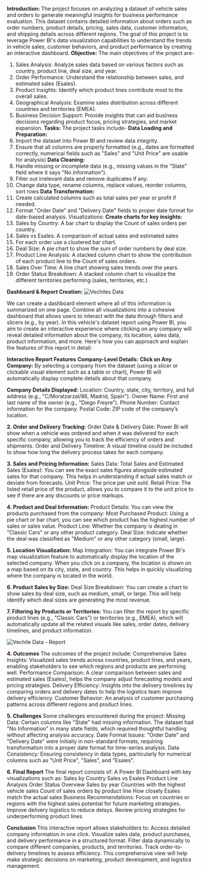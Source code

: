 **Introduction:**
The project focuses on analyzing a dataset of vehicle sales and orders to generate meaningful insights for business performance evaluation. This dataset contains detailed information about orders such as order numbers, product details, pricing, sales data, customer information, and shipping details across different regions.
The goal of this project is to leverage Power BI's data visualization capabilities to understand the trends in vehicle sales, customer behaviors, and product performance by creating an interactive dashboard.
**Objective:**
The main objectives of the project are-
1. Sales Analysis: Analyze sales data based on various factors such as country, product line, deal size, and year.
2. Order Performance: Understand the relationship between sales, and estimated sales (Esales).
3. Product Insights: Identify which product lines contribute most to the overall sales.
4. Geographical Analysis: Examine sales distribution across different countries and territories (EMEA).
5. Business Decision Support: Provide insights that can aid business decisions regarding product focus, pricing strategies, and market expansion.
**Tasks:**
The project tasks include-
**Data Loading and Preparation:**
1. Import the dataset into Power BI and review data integrity.
2. Ensure that all columns are properly formatted (e.g., dates are formatted correctly, numerical fields such as "Sales" and "Unit Price" are usable for analysis)
**Data Cleaning:**
1. Handle missing or incomplete data (e.g., missing values in the "State" field where it says "No information").
2. Filter out irrelevant data and remove duplicates if any.
3. Change data type, rename columns, replace values, reorder columns, sort rows
**Data Transformation:**
1. Create calculated columns such as total sales per year or profit if needed.
2. Format "Order Date" and "Delivery Date" fields to proper date format for date-based analysis.
Visualizations:
**Create charts for key insights:**
1. Sales by Country: A bar chart to display the Count of sales orders per country.
2. Sales vs Esales: A comparison of actual sales and estimated sales
3. For each order use a clustered bar chart.
4. Deal Size: A pie chart to show the sum of order numbers by deal size.
5. Product Line Analysis: A stacked column chart to show the contribution of each product line to the Count of sales orders.
7. Sales Over Time: A line chart showing sales trends over the years.
8. Order Status Breakdown: A stacked column chart to visualize the different territories performing (sales, territories, etc.)

**Dashboard  & Report Creation:**
![Vechiles Data](https://github.com/user-attachments/assets/6253d7e4-e828-4da8-8d7e-0d9d2aeed739)

We can create a dashboard element where all of this information is summarized on one page. Combine all visualizations into a cohesive dashboard that allows users to interact with the data through filters and slicers (e.g., by year).
In this vehicle's dataset report using Power BI, you aim to create an interactive experience where clicking on any company will reveal detailed information about the company, its location, sales data, product information, and more. Here's how you can approach and explain the features of this report in detail:

**Interactive Report Features**
**Company-Level Details:**
**Click on Any Company:** By selecting a company from the dataset (using a slicer or clickable visual element such as a table or chart), Power BI will automatically display complete details about that company.

**Company Details Displayed:**
Location: Country, state, city, territory, and full address (e.g., "C/Moralzarzal/86, Madrid, Spain").
Owner Name: First and last name of the owner (e.g., "Diego Freyre").
Phone Number: Contact information for the company.
Postal Code: ZIP code of the company’s location.

**2. Order and Delivery Tracking:**
Order Date & Delivery Date: Power BI will show when a vehicle was ordered and when it was delivered for each specific company, allowing you to track the efficiency of orders and shipments.
Order and Delivery Timeline: A visual timeline could be included to show how long the delivery process takes for each company.

**3. Sales and Pricing Information:**
Sales Data:
Total Sales and Estimated Sales (Esales): You can see the exact sales figures alongside estimated sales for that company. This helps in understanding if actual sales match or deviate from forecasts.
Unit Price: The price per unit sold.
Retail Price: The listed retail price of the product, allows you to compare it to the unit price to see if there are any discounts or price markups.

**4. Product and Deal Information:**
Product Details: You can view the products purchased from the company:
Most Purchased Product: Using a pie chart or bar chart, you can see which product has the highest number of sales or sales value.
Product Line: Whether the company is dealing in "Classic Cars" or any other product category.
Deal Size: Indicate whether the deal was classified as "Medium" or any other category (small, large).

**5. Location Visualization:**
Map Integration: You can integrate Power BI's map visualization feature to automatically display the location of the selected company. When you click on a company, the location is shown on a map based on its city, state, and country. This helps in quickly visualizing where the company is located in the world.

**6. Product Sales by Size:**
Deal Size Breakdown: You can create a chart to show sales by deal size, such as medium, small, or large. This will help identify which deal sizes are generating the most revenue.

**7. Filtering by Products or Territories:**
You can filter the report by specific product lines (e.g., "Classic Cars") or territories (e.g., EMEA), which will automatically update all the related visuals like sales, order dates, delivery timelines, and product information.

![Vechile Data - Report](https://github.com/user-attachments/assets/0c10a1e2-4771-4e65-9df5-1f06a23f4782)

**4. Outcomes**
The outcomes of the project include:
Comprehensive Sales Insights: Visualized sales trends across countries, product lines, and years, enabling stakeholders to see which regions and products are performing well.
Performance Comparison: A clear comparison between sales and estimated sales (Esales), helps the company adjust forecasting models and pricing strategies.
 Delivery Efficiency: Insights into the delivery timelines by comparing orders and delivery dates to help the logistics team improve delivery efficiency.
Customer Behavior: An analysis of customer purchasing patterns across different regions and product lines.

**5. Challenges**
Some challenges encountered during the project:
Missing Data: Certain columns like "State" had missing information. The dataset had "No Information" in many state fields, which required thoughtful handling without affecting analysis accuracy.
Date Format Issues: "Order Date" and "Delivery Date" were initially in non-standard formats, requiring transformation into a proper date format for time-series analysis.
Data Consistency: Ensuring consistency in data types, particularly for numerical columns such as "Unit Price", "Sales", and "Esales".

**6. Final Report**
The final report consists of:
A Power BI Dashboard with key visualizations such as:
Sales by Country
Sales vs Esales
Product Line Analysis
Order Status Overview
Sales by year
Countries with the highest vehicle sales
Count of sales orders by product line
How closely Esales match the actual sales
Business Recommendations:
Focus on countries or regions with the highest sales potential for future marketing strategies.
Improve delivery logistics to reduce delays.
Review pricing strategies for underperforming product lines

**Conclusion**
This interactive report allows stakeholders to:
Access detailed company information in one click.
Visualize sales data, product purchases, and delivery performance in a structured format.
Filter data dynamically to compare different companies, products, and territories.
Track order-to-delivery timelines to assess efficiency. This comprehensive view will help make strategic decisions on marketing, product development, and logistics management.



